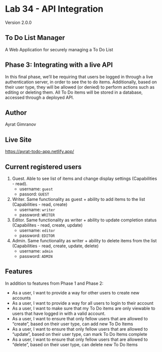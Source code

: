 # Lab 34 - API Integration

Version 2.0.0

## To Do List Manager

A Web Application for securely managing a To Do List

## Phase 3: Integrating with a live API

In this final phase, we’ll be requiring that users be logged in through a live authentication server, in order to see the to do items. Additionally, based on their user type, they will be allowed (or denied) to perform actions such as editing or deleting them. All To Do items will be stored in a database, accessed through a deployed API.

## Author

Ayrat Gimranov

## Live Site

https://ayrat-todo-app.netlify.app/

## Current registered users

1. Guest. Able to see list of items and change display settings (Capabilities - read).
   - username: `guest`
   - passord: `GUEST`
2. Writer. Same functionality as guest + ability to add items to the list (Capabilities - read, create)
   - username: `writer`
   - password: `WRITER`
3. Editor. Same functionality as writer + ability to update completion status (Capabilites - read, create, update)
   - username: `editor`
   - password: `EDITOR`
4. Admin. Same functionality as writer + ability to delete items from the list (Capabilities - read, create, update, delete)
   - username: `admin`
   - password: `ADMIN`

## Features

In addition to features from Phase 1 and Phase 2:

- As a user, I want to provide a way for other users to create new accounts
- As a user, I want to provide a way for all users to login to their account
- As a user, I want to make sure that my To Do items are only viewable to users that have logged in with a valid account.
- As a user, I want to ensure that only fellow users that are allowed to “create”, based on their user type, can add new To Do Items
- As a user, I want to ensure that only fellow users that are allowed to “update”, based on their user type, can mark To Do Items complete
- As a user, I want to ensure that only fellow users that are allowed to “delete”, based on their user type, can delete new To Do Items